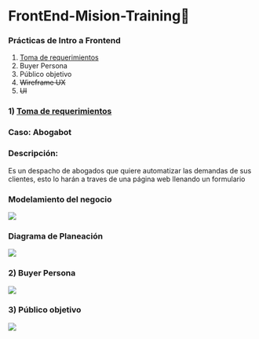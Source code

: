 # FrontEnd-Mision-Training🚀

### Prácticas de Intro a Frontend

1. [Toma de requerimientos](https://github.com/doguedogue/FrontEnd-Mision-Training/tree/main/Pr%C3%A1ctica%201/1.-Requerimientos%20Abogabot.doc)
2. Buyer Persona
3. Público objetivo
4. ~~Wireframe UX~~
5. ~~UI~~

### 1) [Toma de requerimientos](https://github.com/doguedogue/FrontEnd-Mision-Training/tree/main/Pr%C3%A1ctica%201/1.-Requerimientos%20Abogabot.doc)

### Caso: Abogabot

### Descripción:

Es un despacho de abogados que quiere automatizar las demandas de sus clientes, esto lo harán a traves de una página web llenando un formulario

### Modelamiento del negocio

![](image/README/1645340728553.png)

### Diagrama de Planeación

![](image/README/1645340797031.png)

### 2) Buyer Persona

![](image/buyer_persona.png)

### 3) Público objetivo

![](image/Target_Audience.jpg)